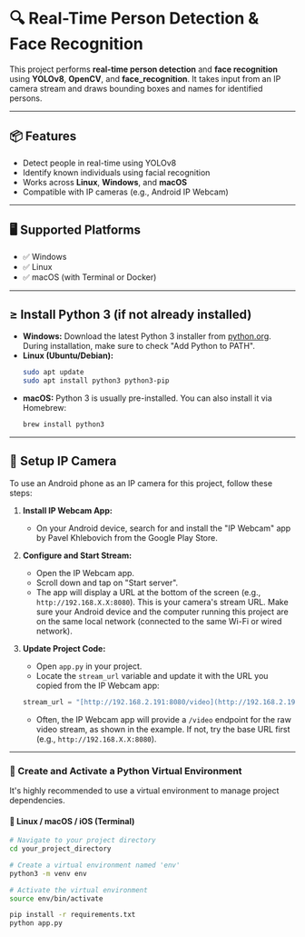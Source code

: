 # 🔍 Real-Time Person Detection & Face Recognition

This project performs **real-time person detection** and **face recognition** using **YOLOv8**, **OpenCV**, and **face_recognition**. It takes input from an IP camera stream and draws bounding boxes and names for identified persons.

---

## 📦 Features

* Detect people in real-time using YOLOv8
* Identify known individuals using facial recognition
* Works across **Linux**, **Windows**, and **macOS**
* Compatible with IP cameras (e.g., Android IP Webcam)

---

## 🖥️ Supported Platforms

* ✅ Windows
* ✅ Linux
* ✅ macOS (with Terminal or Docker)

---

## ≥ Install Python 3 (if not already installed)

* **Windows:** Download the latest Python 3 installer from [python.org](https://www.python.org/downloads/windows/). During installation, make sure to check "Add Python to PATH".
* **Linux (Ubuntu/Debian):**
    ```bash
    sudo apt update
    sudo apt install python3 python3-pip
    ```
* **macOS:** Python 3 is usually pre-installed. You can also install it via Homebrew:
    ```bash
    brew install python3
    ```


---



<!-- ### 🐧 Linux / macOS / iOS (Terminal)

```bash
python3 -m venv env
source env/bin/activate
pip install -r requirements.txt
python app.py
``` -->





## 📸 Setup IP Camera

To use an Android phone as an IP camera for this project, follow these steps:

1.  **Install IP Webcam App:**
    * On your Android device, search for and install the "IP Webcam" app by Pavel Khlebovich from the Google Play Store.

2.  **Configure and Start Stream:**
    * Open the IP Webcam app.
    * Scroll down and tap on "Start server".
    * The app will display a URL at the bottom of the screen (e.g., `http://192.168.X.X:8080`). This is your camera's stream URL. Make sure your Android device and the computer running this project are on the same local network (connected to the same Wi-Fi or wired network).

3.  **Update Project Code:**
    * Open `app.py` in your project.
    * Locate the `stream_url` variable and update it with the URL you copied from the IP Webcam app:

    ```python
    stream_url = "[http://192.168.2.191:8080/video](http://192.168.2.191:8080/video)" # Replace with your actual IP Webcam URL
    ```
    * Often, the IP Webcam app will provide a `/video` endpoint for the raw video stream, as shown in the example. If not, try the base URL first (e.g., `http://192.168.X.X:8080`).

---


### 🐧 Create and Activate a Python Virtual Environment

It's highly recommended to use a virtual environment to manage project dependencies.

#### 🐧 Linux / macOS / iOS (Terminal)

```bash
# Navigate to your project directory
cd your_project_directory

# Create a virtual environment named 'env'
python3 -m venv env

# Activate the virtual environment
source env/bin/activate

pip install -r requirements.txt
python app.py

